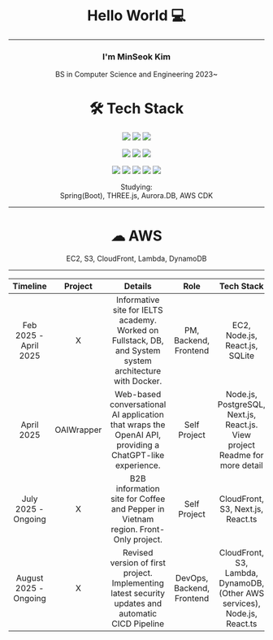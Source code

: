 <div align=center>

# Hello World 💻
---

### I'm MinSeok Kim
BS in Computer Science and Engineering 2023~

# 🛠️ Tech Stack
![](https://img.shields.io/badge/Python-14354C?style=for-the-badge&logo=python&logoColor=white)
![](https://img.shields.io/badge/C-00599C?style=for-the-badge&logo=c&logoColor=white)
![](https://img.shields.io/badge/Java-ED8B00?style=for-the-badge&logo=openjdk&logoColor=white)

![](https://img.shields.io/badge/Node.js-5FA04E?style=for-the-badge&logo=Node.js&logoColor=white)
![](https://img.shields.io/badge/JavaScript-F7DF1E?style=for-the-badge&logo=JavaScript&logoColor=white)
![](https://img.shields.io/badge/TypeScript-3178C6?style=for-the-badge&logo=TypeScript&logoColor=white)

![](https://img.shields.io/badge/HTML-FF45000?style=for-the-badge&logo=html5&logoColor=white)
![](https://img.shields.io/badge/CSS-239120?&style=for-the-badge&logo=css3&logoColor=white)
<img src="https://img.shields.io/badge/React-61DAFB?style=for-the-badge&logo=React&logoColor=white">
![](https://img.shields.io/badge/Next.js-000000?style=for-the-badge&logo=Next.js&logoColor=white)
![](https://img.shields.io/badge/tailwindcss-06B6D4?style=for-the-badge&logo=tailwindcss&logoColor=white)

Studying:\
Spring(Boot), THREE.js, Aurora.DB, AWS CDK

---
# ☁ AWS
EC2, S3, CloudFront, Lambda, DynamoDB

---

|      **Timeline**     | **Project** |                                                **Details**                                                |          **Role**         |                                **Tech Stack**                               |
|:---------------------:|:-----------:|:---------------------------------------------------------------------------------------------------------:|:-------------------------:|:---------------------------------------------------------------------------:|
| Feb 2025 - April 2025 |      X      | Informative site for IELTS academy. Worked on Fullstack, DB, and System system architecture with Docker.  | PM, Backend, Frontend     | EC2, Node.js, React.js, SQLite                                              |
| April 2025            | OAIWrapper  | Web-based conversational AI application that wraps the OpenAI API, providing a ChatGPT-like experience.   | Self Project              | Node.js, PostgreSQL, Next.js, React.js. View project Readme for more detail |
| July 2025 - Ongoing   |      X      | B2B information site for Coffee and Pepper in Vietnam region. Front-Only project.                         | Self Project              | CloudFront, S3, Next.js, React.ts                                           |
| August 2025 - Ongoing |      X      | Revised version of first project. Implementing latest security updates and automatic CICD Pipeline        | DevOps, Backend, Frontend | CloudFront, S3, Lambda, DynamoDB, (Other AWS services), Node.js, React.ts   |

</div>
